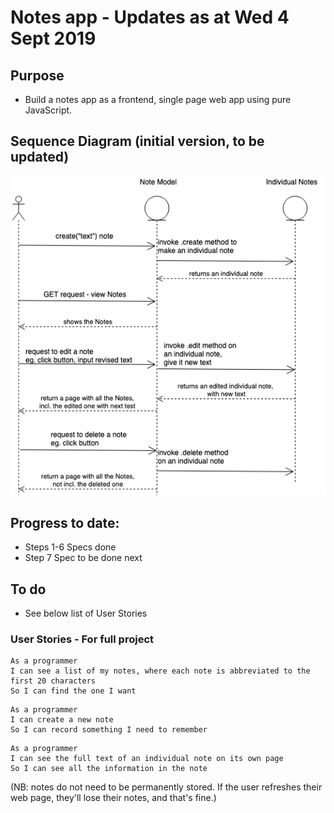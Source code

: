 # Notes app - Updates as at Wed 4 Sept 2019

## Purpose
* Build a notes app as a frontend, single page web app using pure JavaScript.

## Sequence Diagram (initial version, to be updated)
![Sequence_Diagram](./images/notes.png)

## Progress to date:
- Steps 1-6 Specs done
- Step 7 Spec to be done next

## To do
* See below list of User Stories

### User Stories - For full project

```
As a programmer
I can see a list of my notes, where each note is abbreviated to the first 20 characters
So I can find the one I want
```

```
As a programmer
I can create a new note
So I can record something I need to remember
```

```
As a programmer
I can see the full text of an individual note on its own page
So I can see all the information in the note
```

(NB: notes do not need to be permanently stored.  If the user refreshes their web page, they'll lose their notes, and that's fine.)
